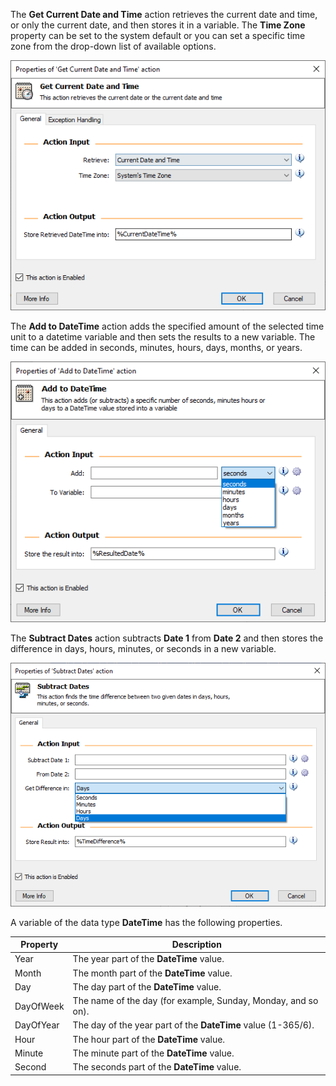 The **Get Current Date and Time** action retrieves the current date and time, or only the current date, and then stores it in a variable. The **Time Zone** property can be set to the system default or you can set a specific time zone from the drop-down list of available options.

![get current date and time action properties](..\media\get-current-date-and-time-action-properties.png)

The **Add to DateTime** action adds the specified amount of the selected time unit to a datetime variable and then sets the results to a new variable. The time can be added in seconds, minutes, hours, days, months, or years.

![add to datetime action properties](..\media\add-to-datetime-action-properties.png)

The **Subtract Dates** action subtracts **Date 1** from **Date 2** and then stores the difference in days, hours, minutes, or seconds in a new variable. 

![subtract dates action properties](..\media\subtract-dates-action-properties.png)

A variable of the data type **DateTime** has the following properties.


|Property  |Description                                               |
|----------|----------------------------------------------------------|
|Year      |The year part of the **DateTime** value.                      |
|Month     |The month part of the **DateTime** value.                     |
|Day       |The day part of the **DateTime** value.                       |
|DayOfWeek |The name of the day (for example, Sunday, Monday, and so on).    |
|DayOfYear |The day of the year part of the **DateTime** value (1-365/6).  |
|Hour      |The hour part of the **DateTime** value.                      |
|Minute    |The minute part of the **DateTime** value.                    |
|Second    |The seconds part of the **DateTime** value.                   |
